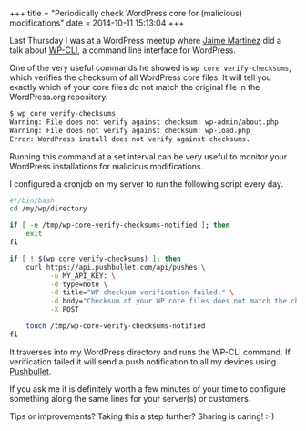 +++
title = "Periodically check WordPress core for (malicious) modifications"
date = 2014-10-11 15:13:04
+++

Last Thursday I was at a WordPress meetup where [Jaime Martinez](https://www.jaimemartinez.nl/) did a talk about [WP-CLI](https://wp-cli.org/), a command line interface for WordPress.

One of the very useful commands he showed is `wp core verify-checksums`, which verifies the checksum of all WordPress core files. It will tell you exactly which of your core files do not match the original file in the WordPress.org repository.

```txt
$ wp core verify-checksums
Warning: File does not verify against checksum: wp-admin/about.php
Warning: File does not verify against checksum: wp-load.php
Error: WordPress install does not verify against checksums.
```

Running this command at a set interval can be very useful to monitor your WordPress installations for malicious modifications. 

I configured a cronjob on my server to run the following script every day. 

```sh
#!/bin/bash
cd /my/wp/directory

if [ -e /tmp/wp-core-verify-checksums-notified ]; then
	exit
fi

if [ ! $(wp core verify-checksums) ]; then
	curl https://api.pushbullet.com/api/pushes \
	      -u MY_API_KEY: \
	      -d type=note \
	      -d title="WP checksum verification failed." \
	      -d body="Checksum of your WP core files does not match the checksum of original core files. What up with that?" \
	      -X POST

	touch /tmp/wp-core-verify-checksums-notified
fi
```

It traverses into my WordPress directory and runs the WP-CLI command. If verification failed it will send a push notification to all my devices using [Pushbullet](https://www.pushbullet.com/).

If you ask me it is definitely worth a few minutes of your time to configure something along the same lines for your server(s) or customers. 

Tips or improvements? Taking this a step further? Sharing is caring! :-)
